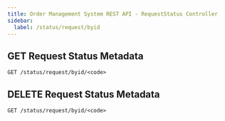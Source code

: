 ```yaml
---
title: Order Management System REST API - RequestStatus Controller
sidebar:
  label: /status/request/byid
---
```


## GET Request Status Metadata

`GET /status/request/byid/<code>`

## DELETE Request Status Metadata

`GET /status/request/byid/<code>`
